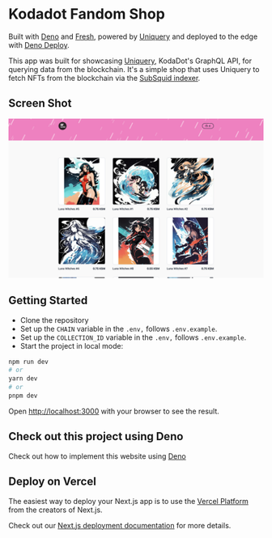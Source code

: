 # Kodadot Fandom Shop

Built with [Deno](https://deno.land/) and
[Fresh](https://fresh.deno.dev/), powered by [Uniquery](https://github.com/kodadot/uniquery) and deployed to the edge with [Deno Deploy](https://deno.com/deploy).

This app was built for showcasing [Uniquery](https://github.com/kodadot/uniquery), KodaDot's GraphQL API, for querying data from the blockchain. It's a simple shop that uses Uniquery to fetch NFTs from the blockchain via the [SubSquid indexer](http://subsquid.io).

## Screen Shot

![Screen Shot](./public/screen_shot.png)

## Getting Started

- Clone the repository
- Set up the `CHAIN` variable in the `.env,` follows `.env.example`.
- Set up the `COLLECTION_ID` variable in the `.env,` follows `.env.example`.
- Start the project in local mode:
```bash
npm run dev
# or
yarn dev
# or
pnpm dev
```

Open [http://localhost:3000](http://localhost:3000) with your browser to see the result.

## Check out this project using Deno
Check out how to implement this website using [Deno](https://github.com/vikiival/shop)

## Deploy on Vercel

The easiest way to deploy your Next.js app is to use the [Vercel Platform](https://vercel.com/new?utm_medium=default-template&filter=next.js&utm_source=create-next-app&utm_campaign=create-next-app-readme) from the creators of Next.js.

Check out our [Next.js deployment documentation](https://nextjs.org/docs/deployment) for more details.

